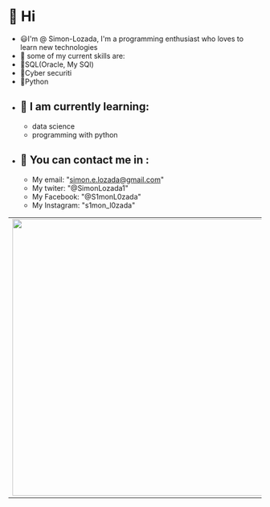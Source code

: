 # :wave: Hi
 - :smiley:I'm @ Simon-Lozada, I'm a programming enthusiast who loves to learn new technologies
 - :muscle: some of my current skills are:
  - :date:SQL(Oracle, My SQl)
  - :lock_with_ink_pen:Cyber securiti 
  - :snake:Python
- 🌱 I am currently learning: 
  -
  - data science  
  - programming with python 
- :speech_balloon: You can contact me in :
  - 
  - My email: "simon.e.lozada@gmail.com"
  - My twiter: "@SimonLozada1"
  - My Facebook: "@S1monL0zada"
  - My Instagram: "s1mon_l0zada"

<p align="center">
  <table>
  <tr>
      <td><img width="550px" align="left" src="https://github-readme-stats.vercel.app/api?username=Simon-Lozada&hide_border=true&count_private=false&layout=compact&hide_title=true&show_icons=true&theme=dark&icon_color=5194f0&bg_color=0d1117" /></td>
      <td><img width="550px" src="https://github-readme-stats.vercel.app/api/top-langs/?username=Simon-Lozada&hide=html&layout=compact&hide_border=true&hide_title=true&theme=dark&icon_color=5194f0&bg_color=0d1117" /></td>
  </tr>   
</table>
<!---
Simon-Lozada/Simon-Lozada is a ✨ special ✨ repository because its `README.md` (this file) appears on your GitHub profile.
You can click the Preview link to take a look at your changes.
--->
